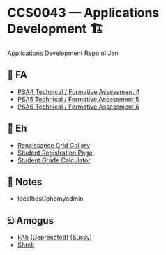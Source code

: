 # CCS0043 — Applications Development 🏗️

Applications Development Repo ni Jan

## 📁 FA
- [PSA4 Technical / Formative Assessment 4](https://github.com/LibrarianDarchivo/CCS0043-App-Dev/tree/main/FA4)
- [PSA5 Technical / Formative Assessment 5](https://github.com/LibrarianDarchivo/CCS0043-App-Dev/tree/main/FA5)
- [PSA6 Technical / Formative Assessment 6](https://github.com/LibrarianDarchivo/CCS0043-App-Dev/tree/main/FA6)

## 📁 Eh
- [Renaissance Grid Gallery](https://github.com/LibrarianDarchivo/CCS0043-App-Dev/tree/main/Renaissance%20Grid%20Gallery)
- [Student Registration Page](https://github.com/LibrarianDarchivo/CCS0043-App-Dev/tree/main/Student%20Registration%20Page)
- [Student Grade Calculator](https://github.com/LibrarianDarchivo/CCS0043-App-Dev/tree/main/Student%20Score%20Calculator)

## 📝 Notes
- localhost/phpmyadmin

## ඞ Amogus
- [FA5 (Deprecated) (Sussy)](https://github.com/LibrarianDarchivo/CCS0043-App-Dev/tree/main/FA5-Nah)
- [Shrek](https://github.com/LibrarianDarchivo/CCS0043-App-Dev/tree/main/shrek)
